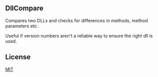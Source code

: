 ## DllCompare

Compares two DLLs and checks for differences in methods, method parameters etc.

Useful if version numbers aren't a reliable way to ensure the right dll is used.

## License
[MIT](https://choosealicense.com/licenses/mit/)
